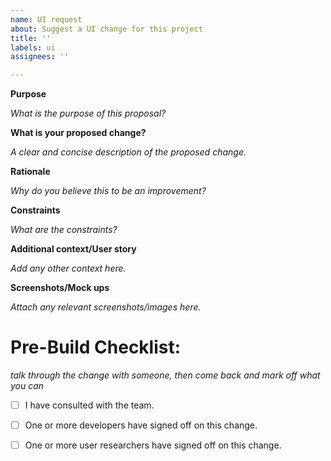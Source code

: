 ```yaml
---
name: UI request
about: Suggest a UI change for this project
title: ''
labels: ui
assignees: ''

---
```


**Purpose**

_What is the purpose of this proposal?_

**What is your proposed change?**

_A clear and concise description of the proposed change._

**Rationale**

_Why do you believe this to be an improvement?_

**Constraints**

_What are the constraints?_

**Additional context/User story**

_Add any other context here._

**Screenshots/Mock ups**

_Attach any relevant screenshots/images here._

# Pre-Build Checklist:
_talk through the change with someone, then come back and mark off what you can_
- [ ] I have consulted with the team.
- [ ] One or more developers have signed off on this change.
- [ ] One or more user researchers have signed off on this change.

